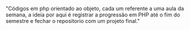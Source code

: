 "Códigos em php orientado ao objeto, cada um referente a uma aula da semana,
a ideia por aqui é registrar a progressão em PHP até o fim do semestre e fechar
o repositorio com um projeto final."
